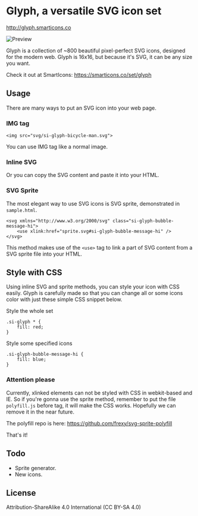 # Glyph, a versatile SVG icon set 

http://glyph.smarticons.co

![Preview](https://raw.githubusercontent.com/frexy/glyph-iconset/master/cover.png)

Glyph is a collection of ~800 beautiful pixel-perfect SVG icons, designed for the modern web. Glyph is 16x16, but because it's SVG, it can be any size you want.

Check it out at SmartIcons: https://smarticons.co/set/glyph

## Usage

There are many ways to put an SVG icon into your web page. 

### IMG tag

```
<img src="svg/si-glyph-bicycle-man.svg">
```
You can use IMG tag like a normal image.

### Inline SVG

Or you can copy the SVG content and paste it into your HTML.

### SVG Sprite

The most elegant way to use SVG icons is SVG sprite, demonstrated in ```sample.html```.

```
<svg xmlns="http://www.w3.org/2000/svg" class="si-glyph-bubble-message-hi">
    <use xlink:href="sprite.svg#si-glyph-bubble-message-hi" />
</svg>
```

This method makes use of the ```<use>``` tag to link a part of SVG content from a SVG sprite file into your HTML.


## Style with CSS

Using inline SVG and sprite methods, you can style your icon with CSS easily. Glyph is carefully made so that you can change all or some icons color with just these simple CSS snippet below.


Style the whole set

```
.si-glyph * {
    fill: red;
}
```

Style some specified icons

```
.si-glyph-bubble-message-hi {
    fill: blue;
}
```

### Attention please

Currently, xlinked elements can not be styled with CSS in webkit-based and IE. So if you're gonna use the sprite method, remember to put the file ```polyfill.js``` before </head> tag, it will make the CSS works. Hopefully we can remove it in the near future.

The polyfill repo is here: https://github.com/frexy/svg-sprite-polyfill

That's it!

## Todo
*   Sprite generator.
*   New icons.

## License

Attribution-ShareAlike 4.0 International (CC BY-SA 4.0)
